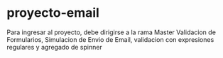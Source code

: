# proyecto-email
Para ingresar al proyecto, debe dirigirse a la rama Master
Validacion de Formularios, Simulacion de Envio de Email, validacion con expresiones regulares y agregado de spinner
